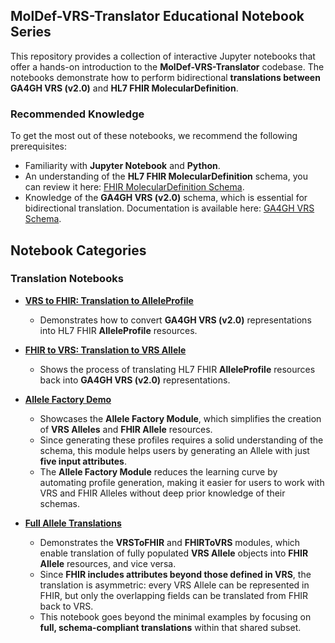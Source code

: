 ## MolDef-VRS-Translator Educational Notebook Series

This repository provides a collection of interactive Jupyter notebooks that offer a hands-on introduction to the **MolDef-VRS-Translator** codebase. The notebooks demonstrate how to perform bidirectional **translations between GA4GH VRS (v2.0)** and **HL7 FHIR MolecularDefinition**.

### **Recommended Knowledge**

To get the most out of these notebooks, we recommend the following prerequisites:
   - Familiarity with **Jupyter Notebook** and **Python**.
   - An understanding of the **HL7 FHIR MolecularDefinition** schema, you can review it here: [FHIR MolecularDefinition Schema](https://build.fhir.org/moleculardefinition.html).
   - Knowledge of the **GA4GH VRS (v2.0)** schema, which is essential for bidirectional translation. Documentation is available here: [GA4GH VRS Schema](https://vrs.ga4gh.org/en/stable/).

## Notebook Categories

### **Translation Notebooks**

- **[VRS to FHIR: Translation to AlleleProfile](vrs_allele_translation.ipynb)**  
   - Demonstrates how to convert **GA4GH VRS (v2.0)** representations into HL7 FHIR **AlleleProfile** resources.  

- **[FHIR to VRS: Translation to VRS Allele](fhir_allele_translation.ipynb)**  
   - Shows the process of translating HL7 FHIR **AlleleProfile** resources back into **GA4GH VRS (v2.0)** representations.  

- **[Allele Factory Demo](allele_factory_demo.ipynb)**
   - Showcases the **Allele Factory Module**, which simplifies the creation of **VRS Alleles** and **FHIR Allele** resources.
   - Since generating these profiles requires a solid understanding of the schema, this module helps users by generating an Allele with just **five input attributes**.
   - The **Allele Factory Module** reduces the learning curve by automating profile generation, making it easier for users to work with VRS and FHIR Alleles without deep prior knowledge of their schemas.

- **[Full Allele Translations](vrs_fhir_full_translation_demo.ipynb)**  
   - Demonstrates the **VRSToFHIR** and **FHIRToVRS** modules, which enable translation of fully populated **VRS Allele** objects into **FHIR Allele** resources, and vice versa.  
   - Since **FHIR includes attributes beyond those defined in VRS**, the translation is asymmetric: every VRS Allele can be represented in FHIR, but only the overlapping fields can be translated from FHIR back to VRS.  
   - This notebook goes beyond the minimal examples by focusing on **full, schema-compliant translations** within that shared subset.  
